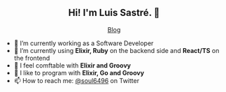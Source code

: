 <h2 align="center">Hi! I'm Luis Sastré. 🦎</h2>
<p align="center">
  <a href="*">Blog</a>
</p>


- 🔭 I’m currently working as a Software Developer
- 🌱 I’m currently using **Elixir, Ruby** on the backend side and **React/TS** on the frontend
- 💬 I feel comftable with **Elixir and Groovy**
- 💬 I like to program with **Elixir, Go and Groovy**
- 📫 How to reach me: [@soul6496](https://twitter.com/soul6496) on Twitter
